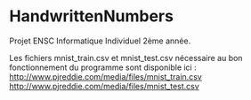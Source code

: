 # HandwrittenNumbers

Projet ENSC Informatique Individuel 2ème année.

Les fichiers mnist_train.csv et mnist_test.csv nécessaire au bon fonctionnement du programme sont disponible ici :
http://www.pjreddie.com/media/files/mnist_train.csv
http://www.pjreddie.com/media/files/mnist_test.csv
